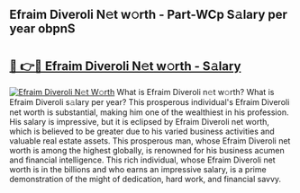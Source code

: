 ## Efraim Diveroli N𝚎t w𝚘rth - Part-WCp S𝚊lary per year obpnS

# <h2><a href="http://gc4gmf.nevu.top/?p=Efraim+Diveroli">🔗 👉🔴 Efraim Diveroli N𝚎t w𝚘rth - S𝚊lary</a></h2>

[![Efraim Diveroli N𝚎t W𝚘rth](https://i.imgur.com/Oavwk0R.jpeg)](http://gc4gmf.nevu.top/?p=Efraim+Diveroli)
What is Efraim Diveroli n𝚎t w𝚘rth? What is Efraim Diveroli s𝚊lary per year?
This prosperous individual's Efraim Diveroli net worth is substantial, making him one of the wealthiest in his profession. His salary is impressive, but it is eclipsed by Efraim Diveroli net worth, which is believed to be greater due to his varied business activities and valuable real estate assets. This prosperous man, whose Efraim Diveroli net worth is among the highest globally, is renowned for his business acumen and financial intelligence. This rich individual, whose Efraim Diveroli net worth is in the billions and who earns an impressive salary, is a prime demonstration of the might of dedication, hard work, and financial savvy.
